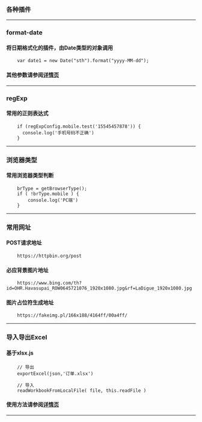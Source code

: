 ### 各种插件
--------

### format-date
#### 将日期格式化的插件，由Date类型的对象调用
```  
    var date1 = new Date("sth").format("yyyy-MM-dd");
```
#### 其他参数请参阅[详情页](https://github.com/dq77/plug-in/tree/master/format-date)
--------

### regExp
#### 常用的正则表达式
```  
    if (regExpConfig.mobile.test('15545457878')) {
      console.log('手机号码不正确')
    }
```
--------

### 浏览器类型
#### 常用浏览器类型判断
```  
    brType = getBrowserType();
    if ( !brType.mobile ) {
        console.log('PC端')
    }
```
--------

### 常用网址
#### POST请求地址
```  
    https://httpbin.org/post
```
#### 必应背景图片地址
```  
    https://www.bing.com/th?id=OHR.Havasupai_ROW0645721076_1920x1080.jpg&rf=LaDigue_1920x1080.jpg
```
#### 图片占位符生成地址
```  
    https://fakeimg.pl/166x188/4164ff/00a4ff/
```
--------

### 导入导出Excel
#### 基于xlsx.js
```  
    // 导出
    exportExcel(json,'订单.xlsx')

    // 导入
    readWorkbookFromLocalFile( file, this.readFile )
```
#### 使用方法请参阅[详情页](https://github.com/dq77/plug-in/tree/master/xlsx)
--------